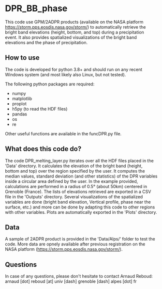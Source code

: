 # DPR_BB_phase
This code use GPM/2ADPR products (available on the NASA platform https://storm.pps.eosdis.nasa.gov/storm/) to automatically retrieve the bright band elevations (height, bottom, and top) during a precipitation event. It also provides spatialized visualizations of the bright band elevations and the phase of precipitation.

## How to use
The code is developed for python 3.8+ and should run on any recent Windows system (and most likely also Linux, but not tested).

The following python packages are required:
  * numpy
  * matplotlib
  * proplot
  * h5py (to read the HDF files)
  * pandas
  * os
  * re

Other useful functions are available in the funcDPR.py file.

## What does this code do?
The code DPR_melting_layer.py iterates over all the HDF files placed in the 'Data' directory.
It calculates the elevation of the bright band (height, bottom and top) over the region specified by the user. It computes the median values, standard deviation (and other statistics) of the DPR variables inside a circular area defined by the user.
In the example provided, calculations are performed in a radius of 0.5° (about 50km) centered in Grenoble (France).
The lists of elevations retrieved are exported in a CSV file in the 'Outputs' directory.
Several visualizations of the spatialized variables are done (bright band elevation, Vertical profile, phase near the surface, etc.) and more can be done by adapting this code to other regions with other variables.
Plots are automatically exported in the 'Plots' directory.

## Data
A sample of 2ADPR product is provided in the 'Data/Alps/' folder to test the code. More data are opnely available after previous registration on the NASA platform (https://storm.pps.eosdis.nasa.gov/storm/).

## Questions
In case of any questions, please don't hesitate to contact Arnaud Reboud: arnaud [dot] reboud [at] univ [dash] grenoble [dash] alpes [dot] fr
